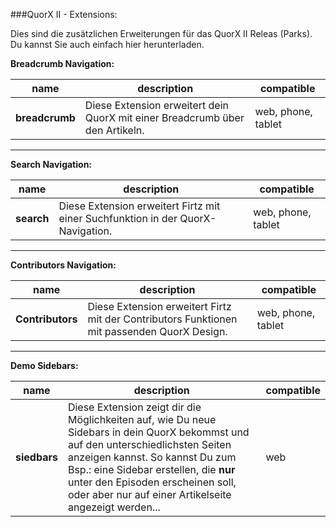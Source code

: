###QuorX II - Extensions:

Dies sind die zusätzlichen Erweiterungen für das QuorX II Releas (Parks). Du kannst Sie auch einfach <a herf="https://github.com/McCouman/quorx2.0_documentation/raw/master/ext/Extensions.zip">hier herunterladen</a>.


**Breadcrumb Navigation:**

name | description | compatible
------------ | ------------- | ------------- 
**breadcrumb** | Diese Extension erweitert dein QuorX mit einer Breadcrumb über den Artikeln. | web, phone, tablet


****

**Search Navigation:**

name | description | compatible
------------ | ------------- | ------------- 
**search** | Diese Extension erweitert Firtz mit einer Suchfunktion in der QuorX-Navigation. | web, phone, tablet


****


**Contributors Navigation:**

name | description | compatible
------------ | ------------- | ------------- 
**Contributors** | Diese Extension erweitert Firtz mit der Contributors Funktionen mit passenden QuorX Design.| web, phone, tablet


****


**Demo Sidebars:**

name | description | compatible
------------ | ------------- | ------------- 
**siedbars** | Diese Extension zeigt dir die Möglichkeiten auf, wie Du neue Sidebars in dein QuorX bekommst und auf den unterschiedlichsten Seiten anzeigen kannst. So kannst Du zum Bsp.: eine Sidebar erstellen, die **nur** unter den Episoden erscheinen soll, oder aber nur auf einer Artikelseite angezeigt werden...   | web
